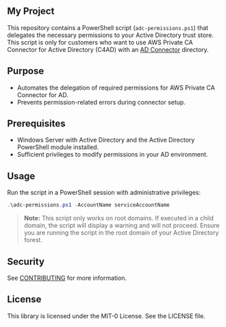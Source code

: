 ## My Project

This repository contains a PowerShell script (`adc-permissions.ps1`) that delegates the necessary permissions to your Active Directory trust store. This script is only for customers who want to use AWS Private CA Connector for Active Directory (C4AD) with an [AD Connector](https://docs.aws.amazon.com/directoryservice/latest/admin-guide/directory_ad_connector.html) directory. 

## Purpose
- Automates the delegation of required permissions for AWS Private CA Connector for AD.
- Prevents permission-related errors during connector setup.

## Prerequisites
- Windows Server with Active Directory and the Active Directory PowerShell module installed.
- Sufficient privileges to modify permissions in your AD environment.

## Usage
Run the script in a PowerShell session with administrative privileges:

   ```powershell
   .\adc-permissions.ps1 -AccountName serviceAccountName
   ```
   
> **Note:** This script only works on root domains. If executed in a child domain, the script will display a warning and will not proceed. Ensure you are running the script in the root domain of your Active Directory forest.

## Security

See [CONTRIBUTING](CONTRIBUTING.md#security-issue-notifications) for more information.

## License

This library is licensed under the MIT-0 License. See the LICENSE file.

